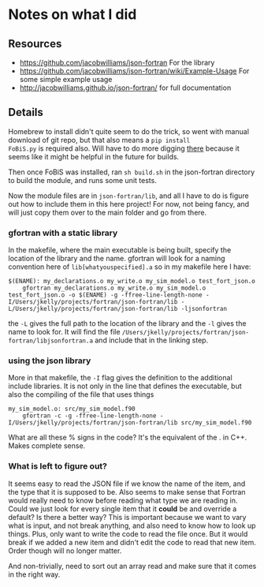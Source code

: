 # Notes on what I did

## Resources
- https://github.com/jacobwilliams/json-fortran For the library
- https://github.com/jacobwilliams/json-fortran/wiki/Example-Usage  For some simple example usage
- http://jacobwilliams.github.io/json-fortran/ for full documentation

## Details

Homebrew to install didn't quite seem to do the trick, so went with manual download of git repo, but that also means a <code>pip install FoBiS.py</code> is required also. Will have to do more digging [there](https://github.com/szaghi/FoBiS) because it seems like it might be helpful in the future for builds.

Then once FoBiS was installed, ran <code>sh build.sh</code> in the json-fortran directory to build the module, and runs some unit tests.

Now the module files are in <code>json-fortran/lib</code>, and all I have to do is figure out how to include them in this here project! For now, not being fancy, and will just copy them over to the main folder and go from there.

### gfortran with a static library

In the makefile, where the main executable is being built, specify the location of the library and the name. gfortran will look for a naming convention here of <code>lib[whatyouspecified].a</code> so in my makefile here I have:

```
$(ENAME): my_declarations.o my_write.o my_sim_model.o test_fort_json.o
	gfortran my_declarations.o my_write.o my_sim_model.o test_fort_json.o -o $(ENAME) -g -ffree-line-length-none -I/Users/jkelly/projects/fortran/json-fortran/lib -L/Users/jkelly/projects/fortran/json-fortran/lib -ljsonfortran
```

the <code>-L</code> gives the full path to the location of the library and the <code>-l</code> gives the name to look for. It will find the file <code>/Users/jkelly/projects/fortran/json-fortran/libjsonfortran.a</code> and include that in the linking step.


### using the json library

More in that makefile, the <code>-I</code> flag gives the definition to the additional include libraries. It is not only in the line that defines the executable, but also the compiling of the file that uses things

```
my_sim_model.o: src/my_sim_model.f90
	gfortran -c -g -ffree-line-length-none -I/Users/jkelly/projects/fortran/json-fortran/lib src/my_sim_model.f90
```

What are all these % signs in the code? It's the equivalent of the . in C++. Makes complete sense.

### What is left to figure out?

It seems easy to read the JSON file if we know the name of the item, and the type that it is supposed to be. Also seems to make sense that Fortran would really need to know before reading what type we are reading in. Could we just look for every single item that it **could** be and override a default? Is there a better way? This is important because we want to vary what is input, and not break anything, and also need to know how to look up things. Plus, only want to write the code to read the file once. But it would break if we added a new item and didn't edit the code to read that new item. Order though will no longer matter. 

And non-trivially, need to sort out an array read and make sure that it comes in the right way.
